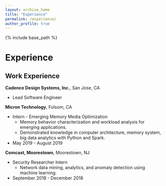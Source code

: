 ```yaml
---
layout: archive_home
title: "Experience"
permalink: /experience/
author_profile: true
---
```


{% include base_path %}

# Experience

Work Experience
------
__Cadence Design Systems, Inc.__, San Jose, CA
* Lead Software Engineer

__Micron Technology__, Folsom, CA
* Intern - Emerging Memory Media Optimization
  - Memory behavior characterization and workload analysis for emerging applications. 
  - Demonstrated knowledge in computer architecture, memory system, big data analytics with Python and Spark.
* May 2019 - August 2019

__Comcast, Moorestown__, Moorestown, NJ
* Security Researcher Intern
  - Network data mining, analytics, and anomaly detection using machine learning.
* September 2018 - December 2018


